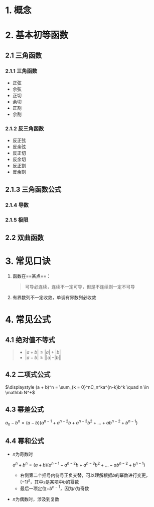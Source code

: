 # 1. 概念

# 2. 基本初等函数

## 2.1 三角函数

### 2.1.1 三角函数

- 正弦
- 余弦
- 正切
- 余切
- 正割
- 余割

### 2.1.2 反三角函数

- 反正弦
- 反余弦
- 反正切
- 反余切
- 反正割
- 反余割

## 2.1.3 三角函数公式

### 2.1.4 导数

### 2.1.5 极限

## 2.2 双曲函数



# 3. 常见口诀

1. 函数在==某点==：

    > 可导必连续，连续不一定可导，但是不连续则一定不可导
    
2. 有界数列不一定收敛，单调有界数列必收敛

# 4. 常见公式

## 4.1 绝对值不等式

> - $|a + b| \le |a| + |b|$
> - $|a-b| \ge ||a| - |b||$

## 4.2 二项式公式

$\displaystyle (a + b)^n = \sum_{k = 0}^nC_n^ka^{n-k}b^k \quad n \in \mathbb N^+$

## 4.3 幂差公式

$a_n - b^n = (a - b)(a^{n-1} + a^{n-2}b + a^{n-3}b^2 + \dots + ab^{n-2} + b^{n-1})$

## 4.4 幂和公式

- $n$为奇数时

    $a^n + b^n = (a + b)(a^{n-1} - a^{n-2}b + a^{n-3}b^2 + \dots - ab^{n-2} + b^{n-1})$

    - 右侧第二个括号内符号正负交替，可以理解根据$b$的幂数进行变更，$(-1)^s$，其中$s$是某项中$b$的幂数
    - 最后一项定位$+b^{n-1}$，因为$n$为奇数

- $n$为偶数时，涉及到复数

    
